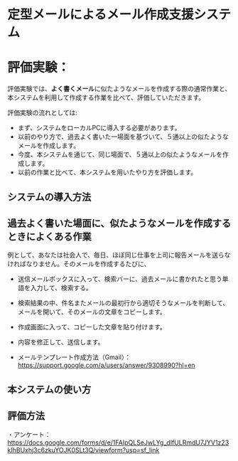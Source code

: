 # 定型メールによるメール作成支援システム

# 評価実験：
評価実験では、**よく書くメール**に似たようなメールを作成する際の通常作業と、本システムを利用して作成する作業を比べて、評価していただきます。

評価実験の流れとしては:
* まず、システムをローカルPCに導入する必要があります。
* 以前のやり方で、過去よく書いた一場面を基づいて、５通以上の似たようなメールを作成します。
* 今度、本システムを通じて、同じ場面で、５通以上の似たようなメールを作成します。
* 以前の作業と比べて、本システムを用いたやり方を評価します。

## システムの導入方法

## 過去よく書いた場面に、似たようなメールを作成するときによくある作業
例として、あなたは社会人で、毎日、ほぼ同じ仕事を上司に報告メールを送らなければなりません。そのメールを作成するたびに、
* 送信メールボックスに入って、検索バーに、過去メールに書かれたと思う単語を入力して、検索する。
* 検索結果の中、件名またメールの最初行から適切そうなメールを判断して、メールを開いて、そのメールの文章をコピーします。
* 作成画面に入って、コピーした文章を貼り付けます。
* 内容を修正して、送信します。

* メールテンプレート作成方法（Gmail）：https://support.google.com/a/users/answer/9308990?hl=en

## 本システムの使い方

## 評価方法
・アンケート：https://docs.google.com/forms/d/e/1FAIpQLSeJwLYg_dIfULRmdU7JYV1z23kIhBUxhj3c6zkuYOJK0SLt3Q/viewform?usp=sf_link
